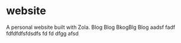 # website

A personal website built with Zola.
Blog Blog BkogBlg
Blog
aadsf
fadf
fdfdfdfsfdsdfs
fd
fd
dfgg
afsd
